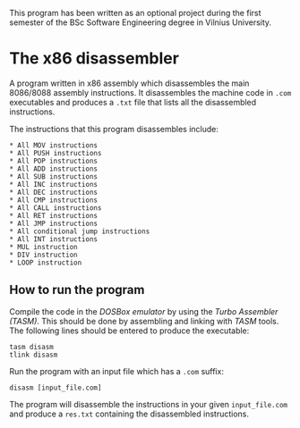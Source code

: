 This program has been written as an optional project during the first semester of the BSc Software Engineering degree in Vilnius University.

# The x86 disassembler

A program written in x86 assembly which disassembles the main 8086/8088 assembly instructions. It disassembles the machine code in `.com` executables and produces a `.txt` file that lists all the disassembled instructions.

The instructions that this program disassembles include:

	* All MOV instructions
	* All PUSH instructions
	* All POP instructions
	* All ADD instructions
	* All SUB instructions
	* All INC instructions
	* All DEC instructions
	* All CMP instructions
	* All CALL instructions
	* All RET instructions
	* All JMP instructions
	* All conditional jump instructions
	* All INT instructions
	* MUL instruction
	* DIV instruction
	* LOOP instruction

## How to run the program

Compile the code in the *DOSBox emulator* by using the *Turbo Assembler (TASM)*. This should be done by assembling and linking with *TASM* tools. The following lines should be entered to produce the executable:

	tasm disasm
	tlink disasm

Run the program with an input file which has a `.com` suffix:

	disasm [input_file.com]
	
The program will disassemble the instructions in your given `input_file.com` and produce a `res.txt` containing the disassembled instructions.
